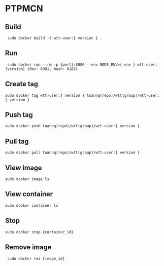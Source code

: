 # PTPMCN 

## Build 
```
 sudo docker build -t wtt-user:{ version } .
```
 ## Run 
```
 sudo docker run --rm -p {port}:8080 --env NODE_ENV={ env } wtt-user:{version} (dev: 8081, main: 8181)
 ```
 ## Create tag
 ```
 sudo docker tag wtt-user:{ version } tuannq(repo)/wtt(group)/wtt-user:{ version }
 ```
 ## Push tag
 ```
 sudo docker push tuannq(repo)/wtt(group)/wtt-user:{ version }
 ```
 ## Pull tag
 ```
 sudo docker pull tuannq(repo)/wtt(group)/wtt-user:{ version }
 ```
 ## View image 
 ```
 sudo docker image ls
 ```
 ## View container
 ```
 sudo docker container ls
 ```
 ## Stop
 ```
 sudo docker stop {container_id}
 ```
 ## Remove image
 ```
  sudo docker rmi {image_id}
 ```